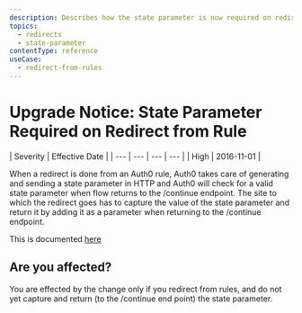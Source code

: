 ```yaml
---
description: Describes how the state parameter is now required on redirects from Rules.
topics:
  - redirects
  - state-parameter
contentType: reference
useCase:
  - redirect-from-rules
---
```

# Upgrade Notice: State Parameter Required on Redirect from Rule

| Severity | Effective Date |
| --- | --- | --- | --- |
| High | 2016-11-01 |

When a redirect is done from an Auth0 rule, Auth0 takes care of generating and sending a state parameter in HTTP and Auth0 will check for a valid state parameter when flow returns to the /continue endpoint.  The site to which the redirect goes has to capture the value of the state parameter and return it by adding it as a parameter when returning to the /continue endpoint.

This is documented [here](/rules/redirect#what-to-do-after-redirecting)

## Are you affected?

You are effected by the change only if you redirect from rules, and do not yet capture and return (to the /continue end point) the state parameter.
